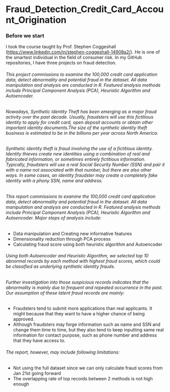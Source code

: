 # Fraud_Detection_Credit_Card_Account_Origination

### Before we start
I took the course taught by Prof. Stephen Coggeshall (https://www.linkedin.com/in/stephen-coggeshall-14908a2/). He is one of the smartest individual in the field of consumer risk. In my GitHub repositories, I have three projects on fraud detection. 

###### This project commissions to examine the 100,000 credit card application data, detect abnormality and potential fraud in the dataset. All data manipulation and analysis are conducted in R. Featured analysis methods include Principal Component Analysis (PCA), Heuristic Algorithm and Autoencoder.

###### Nowadays, Synthetic Identity Theft has been emerging as a major fraud activity over the past decade. Usually, fraudsters will use this fictitious identity to apply for credit card, open deposit accounts or obtain other important identity documents.The size of the synthetic identity theft business is estimated to be in the billions per year across North America.

###### Synthetic identity theft is fraud involving the use of a fictitious identity. Identity thieves create new identities using a combination of real and fabricated information, or sometimes entirely fictitious information. Typically, fraudsters will use a real Social Security Number (SSN) and pair it with a name not associated with that number, but there are also other ways. In some cases, an identity fraudster may create a completely fake identity with a phony SSN, name and address.

###### This report commissions to examine the 100,000 credit card application data, detect abnormality and potential fraud in the dataset. All data manipulation and analysis are conducted in R. Featured analysis methods include Principal Component Analysis (PCA), Heuristic Algorithm and Autoencoder. Major steps of analysis include:
* Data manipulation and Creating new informative features
* Dimensionality reduction through PCA process
* Calculating fraud score using both heuristic algorithm and Autoencoder

###### Using both Autoencoder and Heuristic Algorithm, we selected top 10 abnormal records by each method with highest fraud scores, which could be classified as underlying synthetic identity frauds.

###### Further investigation into those suspicious records indicates that the abnormality is mainly due to frequent and repeated occurrence in the past. Our assumption of these latent fraud records are mainly:
* Fraudsters tend to submit more applications than real applicants. It might because that they want to have a higher chance of being approved.
* Although fraudsters may forge information such as name and SSN and change them time to time, but they also tend to keep inputting same real information for contact purpose, such as phone number and address that they have access to.

###### The report, however, may include following limitations:
* Not using the full dataset since we can only calculate fraud scores from Jan 21st going forward 
* The overlapping rate of top records between 2 methods is not high enough
